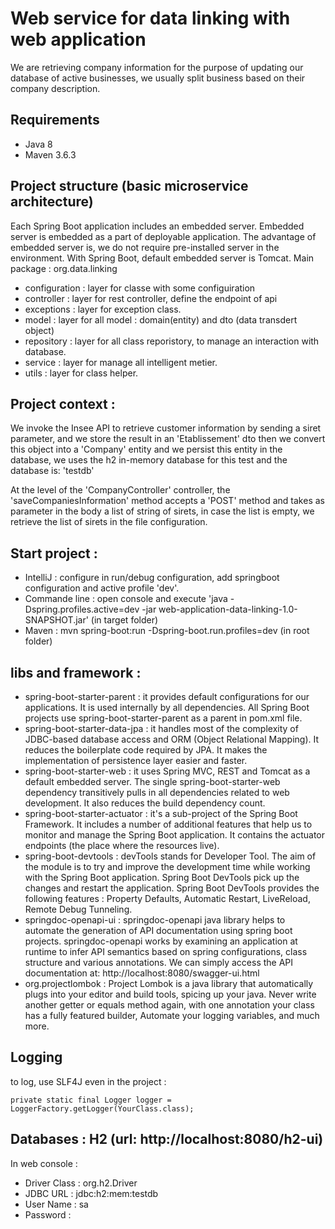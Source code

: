 # Web service for data linking with web application

We are retrieving company information for the purpose of updating our database of active businesses, we usually split business based on their company description.

## Requirements
* Java 8
* Maven 3.6.3

## Project structure (basic microservice architecture)
Each Spring Boot application includes an embedded server. Embedded server is embedded as a part of deployable application. The advantage of embedded server is, we do not require pre-installed server in the environment. With Spring Boot, default embedded server is Tomcat.
Main package : org.data.linking
* configuration : layer for classe with some configuiration
* controller : layer for rest controller, define the endpoint of api
* exceptions : layer for exception class.
* model : layer for all model : domain(entity) and dto (data transdert object)
* repository : layer for all class reporistory, to manage an interaction with database.
* service : layer for manage all intelligent metier.
* utils : layer for class helper.

## Project context : 
We invoke the Insee API to retrieve customer information by sending a siret parameter, and we store the result in an 'Etablissement' dto then we convert this object into a 'Company' entity and we persist this entity in the database, we uses the h2 in-memory database for this test and the database is: 'testdb'

At the level of the 'CompanyController' controller, the 'saveCompaniesInformation' method accepts a 'POST' method and takes as parameter in the body a list of string of sirets, in case the list is empty, we retrieve the list of sirets in the file configuration.

## Start project : 
* IntelliJ : configure in run/debug configuration, add springboot configuration and active profile 'dev'.
* Commande line : open console and execute 'java -Dspring.profiles.active=dev -jar web-application-data-linking-1.0-SNAPSHOT.jar' (in target folder)
* Maven : mvn spring-boot:run -Dspring-boot.run.profiles=dev (in root folder)

## libs and framework :
* spring-boot-starter-parent : it provides default configurations for our applications. It is used internally by all dependencies. All Spring Boot projects use spring-boot-starter-parent as a parent in pom.xml file.
* spring-boot-starter-data-jpa : it handles most of the complexity of JDBC-based database access and ORM (Object Relational Mapping). It reduces the boilerplate code required by JPA. It makes the implementation of persistence layer easier and faster.
* spring-boot-starter-web : it uses Spring MVC, REST and Tomcat as a default embedded server. The single spring-boot-starter-web dependency transitively pulls in all dependencies related to web development. It also reduces the build dependency count.
* spring-boot-starter-actuator : it's a sub-project of the Spring Boot Framework. It includes a number of additional features that help us to monitor and manage the Spring Boot application. It contains the actuator endpoints (the place where the resources live).
* spring-boot-devtools : devTools stands for Developer Tool. The aim of the module is to try and improve the development time while working with the Spring Boot application. Spring Boot DevTools pick up the changes and restart the application. Spring Boot DevTools provides the following features : Property Defaults, Automatic Restart, LiveReload, Remote Debug Tunneling.
* springdoc-openapi-ui : springdoc-openapi java library helps to automate the generation of API documentation using spring boot projects. springdoc-openapi works by examining an application at runtime to infer API semantics based on spring configurations, class structure and various annotations. We can simply access the API documentation at: http://localhost:8080/swagger-ui.html
* org.projectlombok : Project Lombok is a java library that automatically plugs into your editor and build tools, spicing up your java.
  Never write another getter or equals method again, with one annotation your class has a fully featured builder, Automate your logging variables, and much more.

## Logging
to log, use SLF4J even in the project :
```
private static final Logger logger = LoggerFactory.getLogger(YourClass.class);
```

## Databases : H2 (url: http://localhost:8080/h2-ui)
In web console :
* Driver Class : org.h2.Driver
* JDBC URL : jdbc:h2:mem:testdb
* User Name : sa
* Password :
